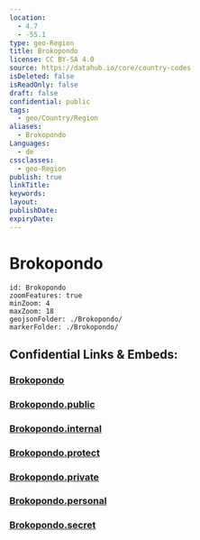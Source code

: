 ```yaml
---
location:
  - 4.7
  - -55.1
type: geo-Region
title: Brokopondo
license: CC BY-SA 4.0
source: https://datahub.io/core/country-codes
isDeleted: false
isReadOnly: false
draft: false
confidential: public
tags:
  - geo/Country/Region
aliases:
  - Brokopondo
Languages:
  - de
cssclasses:
  - geo-Region
publish: true
linkTitle:
keywords:
layout:
publishDate:
expiryDate:
---
```


# Brokopondo

```leaflet
id: Brokopondo
zoomFeatures: true 
minZoom: 4 
maxZoom: 18
geojsonFolder: ./Brokopondo/
markerFolder: ./Brokopondo/
```


## Confidential Links & Embeds: 

### [Brokopondo](/_Standards/Earth/Continent/America~South/Suriname/Districts~Suriname/Brokopondo.md) 

### [Brokopondo.public](/_public/Earth/Continent/America~South/Suriname/Districts~Suriname/Brokopondo.public.md) 

### [Brokopondo.internal](/_internal/Earth/Continent/America~South/Suriname/Districts~Suriname/Brokopondo.internal.md) 

### [Brokopondo.protect](/_protect/Earth/Continent/America~South/Suriname/Districts~Suriname/Brokopondo.protect.md) 

### [Brokopondo.private](/_private/Earth/Continent/America~South/Suriname/Districts~Suriname/Brokopondo.private.md) 

### [Brokopondo.personal](/_personal/Earth/Continent/America~South/Suriname/Districts~Suriname/Brokopondo.personal.md) 

### [Brokopondo.secret](/_secret/Earth/Continent/America~South/Suriname/Districts~Suriname/Brokopondo.secret.md)


